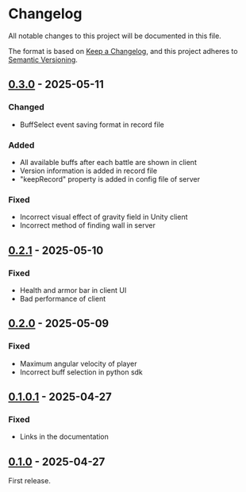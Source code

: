 # Changelog

All notable changes to this project will be documented in this file.

The format is based on [Keep a Changelog](https://keepachangelog.com/en/1.0.0/),
and this project adheres to [Semantic Versioning](https://semver.org/spec/v2.0.0.html).

## [0.3.0] - 2025-05-11

### Changed

- BuffSelect event saving format in record file

### Added

- All available buffs after each battle are shown in client
- Version information is added in record file
- "keepRecord" property is added in config file of server

### Fixed

- Incorrect visual effect of gravity field in Unity client
- Incorrect method of finding wall in server

## [0.2.1] - 2025-05-10

### Fixed

- Health and armor bar in client UI
- Bad performance of client

## [0.2.0] - 2025-05-09

### Fixed

- Maximum angular velocity of player
- Incorrect buff selection in python sdk

## [0.1.0.1] - 2025-04-27

### Fixed

- Links in the documentation

## [0.1.0] - 2025-04-27

First release.

[0.3.0]: https://github.com/thuasta/thuai-8/compare/v0.2.1...v0.3.0
[0.2.1]: https://github.com/thuasta/thuai-8/compare/v0.2.0...v0.2.1
[0.2.0]: https://github.com/thuasta/thuai-8/compare/v0.1.0.1...v0.2.0
[0.1.0.1]: https://github.com/thuasta/thuai-8/compare/v0.1.0...v0.1.0.1
[0.1.0]: https://github.com/thuasta/thuai-8/releases/tag/v0.1.0
